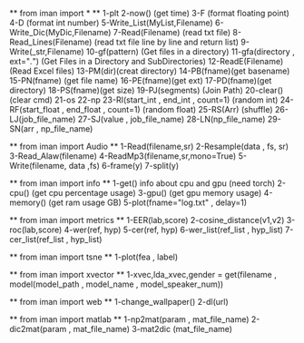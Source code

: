 ** from iman import * **
1-plt
2-now() (get time)
3-F (format floating point)
4-D (format int number)
5-Write_List(MyList,Filename)
6-Write_Dic(MyDic,Filename)
7-Read(Filename) (read txt file)
8-Read_Lines(Filename) (read txt file line by line and return list)
9-Write(_str,Filename)
10-gf(pattern) (Get files in a directory)
11-gfa(directory , ext="*.*") (Get Files in a Directory and SubDirectories)
12-ReadE(Filename) (Read Excel files)
13-PM(dir)(creat directory)
14-PB(fname)(get basename)
15-PN(fname) (get file name)
16-PE(fname)(get ext)
17-PD(fname)(get directory)
18-PS(fname)(get size)
19-PJ(segments) (Join Path)
20-clear() (clear cmd)
21-os
22-np
23-RI(start_int , end_int , count=1) (random int)
24-RF(start_float , end_float , count=1) (random float)
25-RS(Arr) (shuffle)
26-LJ(job_file_name)
27-SJ(value , job_file_name)
28-LN(np_file_name)
29-SN(arr , np_file_name)

** from iman import Audio **
1-Read(filename,sr)
2-Resample(data , fs, sr)
3-Read_Alaw(filename)
4-ReadMp3(filename,sr,mono=True)
5-Write(filename, data ,fs)
6-frame(y)
7-split(y)

** from iman import info **
1-get() info about cpu and gpu (need torch)
2-cpu() (get cpu percentage usage)
3-gpu() (get gpu memory usage) 
4-memory() (get ram usage GB)
5-plot(fname="log.txt" , delay=1)

** from iman import metrics **
1-EER(lab,score)
2-cosine_distance(v1,v2)
3-roc(lab,score)
4-wer(ref, hyp)
5-cer(ref, hyp)
6-wer_list(ref_list , hyp_list)
7-cer_list(ref_list , hyp_list)

** from iman import tsne **
1-plot(fea , label)

** from iman import xvector **
1-xvec,lda_xvec,gender = get(filename , model(model_path , model_name , model_speaker_num))

** from iman import web **
1-change_wallpaper()
2-dl(url)

** from iman import matlab **
1-np2mat(param , mat_file_name)
2-dic2mat(param , mat_file_name)
3-mat2dic (mat_file_name)